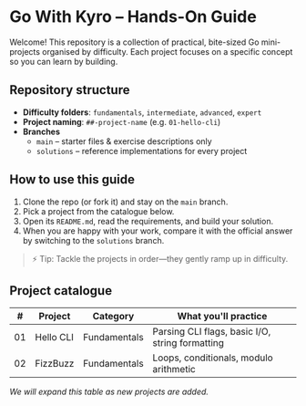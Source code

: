 # Go With Kyro – Hands-On Guide

Welcome! This repository is a collection of practical, bite-sized Go mini-projects organised by difficulty. Each project focuses on a specific concept so you can learn by building.

## Repository structure

- **Difficulty folders**: `fundamentals`, `intermediate`, `advanced`, `expert`
- **Project naming**: `##-project-name` (e.g. `01-hello-cli`)
- **Branches**
  - `main` – starter files & exercise descriptions only
  - `solutions` – reference implementations for every project

## How to use this guide

1. Clone the repo (or fork it) and stay on the `main` branch.
2. Pick a project from the catalogue below.
3. Open its `README.md`, read the requirements, and build your solution.
4. When you are happy with your work, compare it with the official answer by switching to the `solutions` branch.

> ⚡️ Tip: Tackle the projects in order—they gently ramp up in difficulty.

## Project catalogue

| #  | Project    | Category      | What you'll practice                           |
|----|-----------|--------------|-----------------------------------------------|
| 01 | Hello CLI | Fundamentals | Parsing CLI flags, basic I/O, string formatting |
| 02 | FizzBuzz | Fundamentals | Loops, conditionals, modulo arithmetic |

_We will expand this table as new projects are added._
